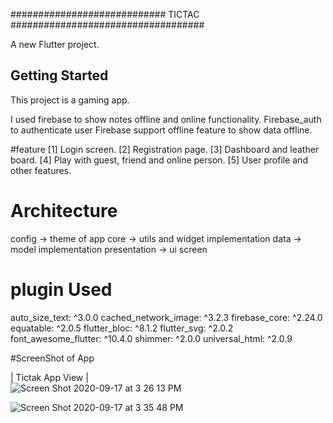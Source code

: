 ############################ TICTAC ###################################

A new Flutter project.

## Getting Started

This project is a gaming app.

I used firebase to show notes offline and online functionality. 
Firebase_auth to authenticate user 
Firebase support offline feature to show data offline.

#feature
[1] Login screen.
[2] Registration page.
[3] Dashboard and leather board.
[4] Play with guest, friend and online person.
[5] User profile and other features.


# Architecture
config -> theme of app
core -> utils and widget implementation
data -> model implementation
presentation -> ui screen



# plugin Used
  auto_size_text: ^3.0.0
  cached_network_image: ^3.2.3
  firebase_core: ^2.24.0
  equatable: ^2.0.5
  flutter_bloc: ^8.1.2
  flutter_svg: ^2.0.2
  font_awesome_flutter: ^10.4.0
  shimmer: ^2.0.0
  universal_html: ^2.0.9


#ScreenShot of App


|  Tictak App View                                             |                                                                             
 <img width alt="Screen Shot 2020-09-17 at 3 26 13 PM" src="https://github.com/Sweetyrawat-star/tictak/assets/57385799/e5964842-6768-456e-b0e7-ea92fcf536db.png">

<img alt="Screen Shot 2020-09-17 at 3 35 48 PM" src="https://github.com/Sweetyrawat-star/tictak/assets/57385799/3f525c8a-3eb5-4df4-a5c3-9a3ebe842d1e.png">





